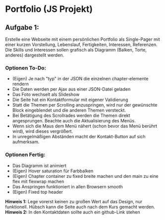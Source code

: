 # Portfolio (JS Projekt)

## Aufgabe 1:

Erstelle eine Webseite mit einem persönlichen Portfolio als Single-Pager mit einer kurzen Vorstellung, Lebenslauf, Fertigkeiten, Interessen, Referenzen. Die Skills und Interessen sollen grafisch als Diagramm (Balken, Torte, anderes) dargestellt werden.

### Optionen To-Do:

- (Eigen) Je nach "typ" in der JSON die einzelnen chapter-elemente rendern
- Die Daten werden per Ajax aus einer JSON-Datei geladen
- Das Foto wechselt als Slideshow
- Die Seite hat ein Kontaktformular mit eigener Validierung
- Statt die Themen per Scrolling anzuspringen, wird nur der gewünschte Block eingeblendet und die anderen Themen versteckt.
- Bei Betätigung des Scrollrades werden die Themen direkt angesprungen. Beachte auch die Aktualisierung des Menüs.
- Wenn sich die Maus dem Menü nähert (schon bevor das Menü berührt wird), wird dieses vergrößert.
- In unregelmäßigen Abständen macht der Kontakt-Button auf sich aufmerksam.

### Optionen Fertig:

- Das Diagramm ist animiert
- (Eigen) Hover saturation für Farbbalken
- (Eigen) Chapter container zu fixed breite machen und den main zu eine flex mit flexwrap machen
- Das Anspringen funktioniert in allen Browsern smooth
- (Eigen) Fixed top header

**Hinweis 1:** Lege vorerst keinen zu großen Wert auf das Design, nur funktionell. Hübsch kann die Seite auch nach dem Kurs gemacht werden.
**Hinweis 2:** In den Kontaktdaten sollte auch ein github-Link stehen
